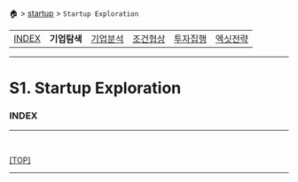 🏠 > [startup](../) > `Startup Exploration`

<table>
  <tr>
    <td><a href="../">INDEX </a></td>
    <td><b href="../S1_Exploration/" >기업탐색</b></td>
    <td><a href="../S2_Analysis/" >기업분석</a></td>
    <td><a href="../S3_Negotiation/" >조건협상</a></td>
    <td><a href="../S4_Execution/" >투자집행</a></td>
    <td><a href="../S5_Exit/" >엑싯전략</a></td>
  </tr>
</table>

---
# S1. Startup Exploration

### INDEX

---

<br/>

[[TOP]](#index)

---